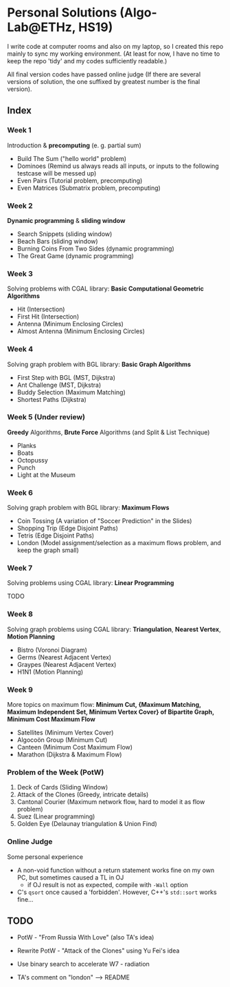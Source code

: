 # Personal Solutions (Algo-Lab@ETHz, HS19)

I write code at computer rooms and also on my laptop, so I created this repo mainly to sync my working environment. (At least for now, I have no time to keep the repo 'tidy' and my codes sufficiently readable.)

All final version codes have passed online judge (If there are several versions of solution, the one suffixed by greatest number is the final version).



## Index

### Week 1

Introduction & **precomputing** (e. g. partial sum)

- Build The Sum ("hello world" problem)
- Dominoes (Remind us always reads all inputs, or inputs to the following testcase will be messed up)
- Even Pairs (Tutorial problem, precomputing)
- Even Matrices (Submatrix problem, precomputing)



### Week 2

**Dynamic programming** & **sliding window**

- Search Snippets (sliding window)
- Beach Bars (sliding window)
- Burning Coins From Two Sides (dynamic programming)
- The Great Game (dynamic programming)



### Week 3

Solving problems with CGAL library: **Basic Computational Geometric Algorithms**

- Hit (Intersection)
- First Hit (Intersection)
- Antenna (Minimum Enclosing Circles)
- Almost Antenna (Minimum Enclosing Circles)



### Week 4

Solving graph problem with BGL library: **Basic Graph Algorithms**

- First Step with BGL (MST, Dijkstra)
- Ant Challenge (MST, Dijkstra)
- Buddy Selection (Maximum Matching)
- Shortest Paths (Dijkstra)



### Week 5 (Under review)

**Greedy** Algorithms, **Brute Force** Algorithms (and Split & List Technique)

- Planks
- Boats
- Octopussy
- Punch
- Light at the Museum



### Week 6

Solving graph problem with BGL library: **Maximum Flows**

- Coin Tossing (A variation of "Soccer Prediction" in the Slides)
- Shopping Trip (Edge Disjoint Paths)
- Tetris (Edge Disjoint Paths)
- London (Model assignment/selection as a maximum flows problem, and keep the graph small)



### Week 7

Solving problems using CGAL library: **Linear Programming**

TODO



### Week 8

Solving graph problems using CGAL library: **Triangulation**, **Nearest Vertex**, **Motion Planning**

- Bistro (Voronoi Diagram)
- Germs (Nearest Adjacent Vertex)
- Graypes (Nearest Adjacent Vertex)
- H1N1 (Motion Planning)



### Week 9

More topics on maximum flow: **Minimum Cut, {Maximum Matching, Maximum Independent Set, Minimum Vertex Cover} of Bipartite Graph,  Minimum Cost Maximum Flow**

- Satellites (Minimum Vertex Cover)
- Algocoön Group (Minimum Cut)
- Canteen (Minimum Cost Maximum Flow)
- Marathon (Dijkstra & Maximum Flow)



### Problem of the Week (PotW)

1.  Deck of Cards (Sliding Window)
2. Attack of the Clones (Greedy, intricate details)
3.  Cantonal Courier (Maximum network flow, hard to model it as flow problem)
4.  Suez (Linear programming)
5.  Golden Eye (Delaunay triangulation & Union Find)



### Online Judge

Some personal experience

- A non-void function without a return statement works fine on my own PC, but sometimes caused a TL in OJ
  - if OJ result is not as expected, compile with `-Wall` option
- C's `qsort` once caused a 'forbidden'. However, C++'s `std::sort` works fine...



## TODO

- PotW - "From Russia With Love" (also TA's idea)

- Rewrite PotW - "Attack of the Clones" using Yu Fei's idea
- Use binary search to accelerate W7 - radiation
- TA's comment on "london" --> README